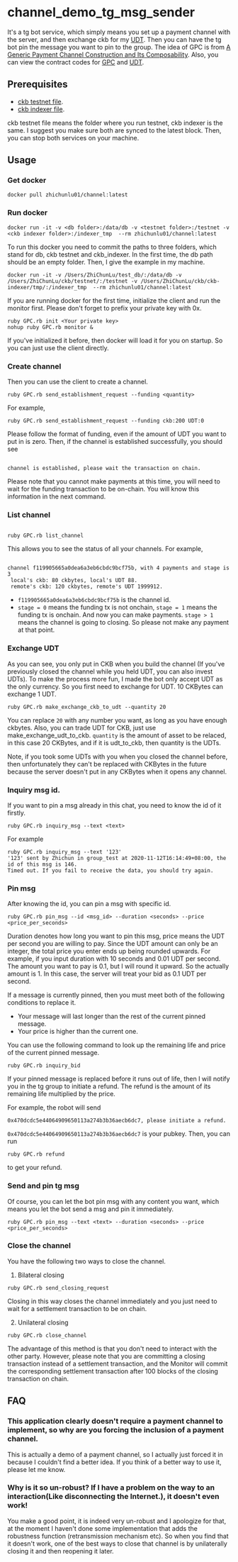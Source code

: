 # channel_demo_tg_msg_sender

It's a tg bot service, which simply means you set up a payment channel with the server, and then exchange ckb for my [UDT](https://github.com/ZhichunLu-11/ckb-gpc-contract/blob/c8ad9ef42c6dd9e334c5099fa9510cef2997557d/main.c). Then you can have the tg bot pin the message you want to pin to the group. The idea of GPC is from [A Generic Payment Channel Construction and Its Composability](https://talk.nervos.org/t/a-generic-payment-channel-construction-and-its-composability/4697). 
Also, you can view the contract codes for [GPC](https://github.com/ZhichunLu-11/ckb-gpc-contract/blob/c8ad9ef42c6dd9e334c5099fa9510cef2997557d/main.c) and [UDT](https://github.com/ZhichunLu-11/ckb-gpc-contract/blob/c8ad9ef42c6dd9e334c5099fa9510cef2997557d/c/simple_UDT.c).

## Prerequisites

* [ckb testnet file](https://github.com/nervosnetwork/ckb).
* [ckb indexer file](https://github.com/nervosnetwork/ckb-indexer).

ckb testnet file means the folder where you run testnet, ckb indexer is the same. I suggest you make sure both are synced to the latest block. Then, you can stop both services on your machine.

## Usage

### Get docker

``` 
docker pull zhichunlu01/channel:latest
```

### Run docker

``` 
docker run -it -v <db folder>:/data/db -v <testnet folder>:/testnet -v <ckb indexer folder>:/indexer_tmp  --rm zhichunlu01/channel:latest
```

To run this docker you need to commit the paths to three folders, which stand for db, ckb testnet and ckb_indexer. In the first time, the db path should be an empty folder. Then, I give the example in my machine.

``` 
docker run -it -v /Users/ZhiChunLu/test_db/:/data/db -v /Users/ZhiChunLu/ckb/testnet/:/testnet -v /Users/ZhiChunLu/ckb/ckb-indexer/tmp/:/indexer_tmp  --rm zhichunlu01/channel:latest
```

If you are running docker for the first time, initialize the client and run the monitor first. Please don't forget to prefix your private key with 0x.

``` 
ruby GPC.rb init <Your private key>
nohup ruby GPC.rb monitor &
```

If you've initialized it before, then docker will load it for you on startup. So you can just use the client directly.

### Create channel

Then you can use the client to create a channel.

``` 
ruby GPC.rb send_establishment_request --funding <quantity>
```

For example, 

``` 
ruby GPC.rb send_establishment_request --funding ckb:200 UDT:0
```

Please follow the format of funding, even if the amount of UDT you want to put in is zero. Then, if the channel is established successfully, you should see 

``` 

channel is established, please wait the transaction on chain.
```

Please note that you cannot make payments at this time, you will need to wait for the funding transaction to be on-chain. You will know this information in the next command.

### List channel

``` 

ruby GPC.rb list_channel
```

This allows you to see the status of all your channels. For example, 

``` 

channel f119905665a0dea6a3eb6cbdc9bcf75b, with 4 payments and stage is 3
 local's ckb: 80 ckbytes, local's UDT 88.
 remote's ckb: 120 ckbytes, remote's UDT 1999912.
```

* `f119905665a0dea6a3eb6cbdc9bcf75b` is the channel id.
* `stage = 0` means the funding tx is not onchain, `stage = 1` means the funding tx is onchain. And now you can make payments. `stage > 1` means the channel is going to closing. So please not make any payment at that point.

### Exchange UDT

As you can see, you only put in CKB when you build the channel (If you've previously closed the channel while you held UDT, you can also invest UDTs). To make the process more fun, I made the bot only accept UDT as the only currency. So you first need to exchange for UDT. 10 CKBytes can exchange 1 UDT.

``` 
ruby GPC.rb make_exchange_ckb_to_udt --quantity 20
```

You can replace `20` with any number you want, as long as you have enough ckbytes. Also, you can trade UDT for CKB, just use make_exchange_udt_to_ckb. `quantity` is the amount of asset to be relaced, in this case 20 CKBytes, and if it is udt_to_ckb, then quantity is the UDTs.

Note, if you took some UDTs with you when you closed the channel before, then unfortunately they can't be replaced with CKBytes in the future because the server doesn't put in any CKBytes when it opens any channel.

### Inquiry msg id.

If you want to pin a msg already in this chat, you need to know the id of it firstly. 

``` 
ruby GPC.rb inquiry_msg --text <text>
```

For example

``` 
ruby GPC.rb inquiry_msg --text '123'
'123' sent by Zhichun in group_test at 2020-11-12T16:14:49+08:00, the id of this msg is 146.
Timed out. If you fail to receive the data, you should try again.
```

### Pin msg

After knowing the id, you can pin a msg with specific id. 

``` 
ruby GPC.rb pin_msg --id <msg_id> --duration <seconds> --price <price_per_seconds>
```

Duration denotes how long you want to pin this msg, price means the UDT per second you are willing to pay. Since the UDT amount can only be an integer, the total price you enter ends up being rounded upwards. For example, if you input duration with 10 seconds and 0.01 UDT per second. The amount you want to pay is 0.1, but I will round it upward. So the actually amount is 1. In this case, the server will treat your bid as 0.1 UDT per second.

If a message is currently pinned, then you must meet both of the following conditions to replace it.

* Your message will last longer than the rest of the current pinned message.
* Your price is higher than the current one.

You can use the following command to look up the remaining life and price of the current pinned message.

``` 
ruby GPC.rb inquiry_bid
```

If your pinned message is replaced before it runs out of life, then I will notify you in the tg group to initiate a refund. The refund is the amount of its remaining life multiplied by the price.

For example, the robot will send

``` 
0x470dcdc5e44064909650113a274b3b36aecb6dc7, please initiate a refund.
```
`0x470dcdc5e44064909650113a274b3b36aecb6dc7` is your pubkey.
Then, you can run 

``` 
ruby GPC.rb refund
```
to get your refund.

### Send and pin tg msg

Of course, you can let the bot pin msg with any content you want, which means you let the bot send a msg and pin it immediately.

``` 
ruby GPC.rb pin_msg --text <text> --duration <seconds> --price <price_per_seconds>
```

### Close the channel

You have the following two ways to close the channel.

1. Bilateral closing

``` 
ruby GPC.rb send_closing_request
```

Closing in this way closes the channel immediately and you just need to wait for a settlement transaction to be on chain.

2. Unilateral closing

``` 
ruby GPC.rb close_channel
```

The advantage of this method is that you don't need to interact with the other party. However, please note that you are committing a closing transaction instead of a settlement transaction, and the Monitor will commit the corresponding settlement transaction after 100 blocks of the closing transaction on chain.

## FAQ

### This application clearly doesn't require a payment channel to implement, so why are you forcing the inclusion of a payment channel.

This is actually a demo of a payment channel, so I actually just forced it in because I couldn't find a better idea. If you think of a better way to use it, please let me know.

###  Why is it so un-robust? If I have a problem on the way to an interaction(Like disconnecting the Internet.), it doesn't even work!

You make a good point, it is indeed very un-robust and I apologize for that, at the moment I haven't done some implementation that adds the robustness function (retransmission mechanism etc). So when you find that it doesn't work, one of the best ways to close that channel is by unilaterally closing it and then reopening it later.
